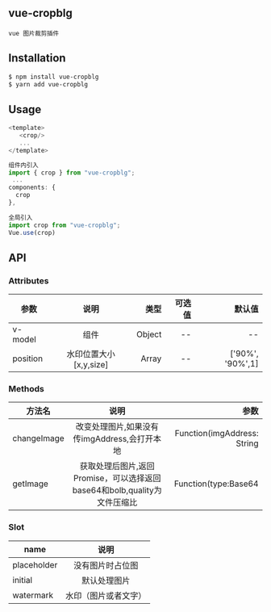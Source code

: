 
## vue-cropblg
```
vue 图片裁剪插件
``` 

## Installation

```bash
$ npm install vue-cropblg
$ yarn add vue-cropblg
```
## Usage


```js
<template>
   <crop/>
   ...
</template>

组件内引入
import { crop } from "vue-cropblg";
 ...
components: {
  crop
},
 
全局引入
import crop from "vue-cropblg";
Vue.use(crop)
```

## API
### Attributes
| 参数   |  说明  |  类型 |   可选值 |默认值 |
|--------|:-------:|------:|------:|------:|
| v-model |  组件 | Object|-- | --|
| position | 水印位置大小[x,y,size]  | Array|--| ['90%', '90%',1]|
### Methods
| 方法名   |  说明  | 参数 |
|--------|:-------:|------:|
|changeImage |  改变处理图片,如果没有传imgAddress,会打开本地 | Function(imgAddress: String|
| getImage | 获取处理后图片,返回Promise，可以选择返回 base64和bolb,quality为文件压缩比 | Function(type:Base64 | Bolb, mimeType:image/jpeg | image/png, quality:Number|


### Slot
| name   |  说明  | 
|--------|:-------:|
| placeholder | 没有图片时占位图 | 
| initial |  默认处理图片 | 
| watermark | 水印（图片或者文字）|


